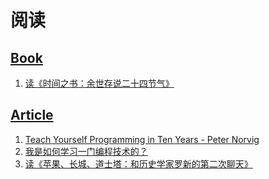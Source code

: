 # 阅读

## [Book](https://github.com/Gaotianhe/Learninglist/labels/Book)

1. [读《时间之书：余世存说二十四节气》](https://github.com/Gaotianhe/Learninglist/issues/1)



## [Article](https://github.com/Gaotianhe/Learninglist/labels/Article)

1. [Teach Yourself Programming in Ten Years - Peter Norvig](https://github.com/Gaotianhe/Learninglist/issues/12)
2. [我是如何学习一门编程技术的？](https://github.com/Gaotianhe/Learninglist/issues/11)
3. [读《苹果、长城、道士塔：和历史学家罗新的第二次聊天》](https://github.com/Gaotianhe/Learninglist/issues/2)

